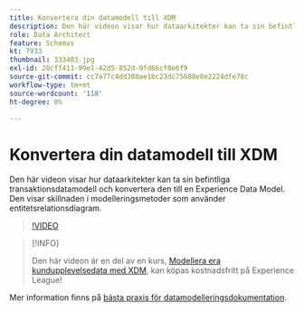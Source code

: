 ```yaml
---
title: Konvertera din datamodell till XDM
description: Den här videon visar hur dataarkitekter kan ta sin befintliga transaktionsdatamodell och konvertera den till en Experience Data Model. Den visar skillnaden i modelleringsmetoder som använder entitetsrelationsdiagram.
role: Data Architect
feature: Schemas
kt: 7933
thumbnail: 333483.jpg
exl-id: 20cff411-99e1-42d5-852d-9fd66cf0e6f9
source-git-commit: cc7a77c4dd380ae1bc23dc75608e8e2224dfe78c
workflow-type: tm+mt
source-wordcount: '118'
ht-degree: 0%

---
```


# Konvertera din datamodell till XDM

Den här videon visar hur dataarkitekter kan ta sin befintliga transaktionsdatamodell och konvertera den till en Experience Data Model. Den visar skillnaden i modelleringsmetoder som använder entitetsrelationsdiagram.

>[!VIDEO](https://video.tv.adobe.com/v/333483?quality=12&learn=on)

>[!INFO]
>
> Den här videon är en del av en kurs, [Modellera era kundupplevelsedata med XDM](https://experienceleague.adobe.com/?recommended=ExperiencePlatform-D-1-2021.1.xdm), kan köpas kostnadsfritt på Experience League!

Mer information finns på [bästa praxis för datamodelleringsdokumentation](https://experienceleague.adobe.com/docs/experience-platform/xdm/schema/best-practices.html).
